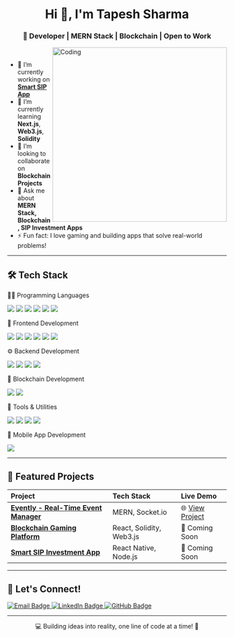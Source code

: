 <h1 align="center">Hi 👋, I'm Tapesh Sharma</h1>
<h3 align="center">🚀 Developer | MERN Stack | Blockchain | Open to Work</h3>

<img align="right" alt="Coding" width="400" src="https://media.giphy.com/media/qgQUggAC3Pfv687qPC/giphy.gif">

<br />

- 🔭 I’m currently working on **[Smart SIP App](https://github.com/yourusername/smart-sip-app)**  
- 🌱 I’m currently learning **Next.js**, **Web3.js**, **Solidity**  
- 👯 I’m looking to collaborate on **Blockchain Projects**  
- 💬 Ask me about **MERN Stack, Blockchain, SIP Investment Apps**
- ⚡ Fun fact: I love gaming and building apps that solve real-world problems!

---

## 🛠️ Tech Stack

🧑‍💻 Programming Languages
<p align="left"> <img src="https://img.shields.io/badge/JavaScript-F7DF1E?style=for-the-badge&logo=javascript&logoColor=black"/> <img src="https://img.shields.io/badge/TypeScript-007ACC?style=for-the-badge&logo=typescript&logoColor=white"/> <img src="https://img.shields.io/badge/Python-3776AB?style=for-the-badge&logo=python&logoColor=white"/> <img src="https://img.shields.io/badge/Java-007396?style=for-the-badge&logo=java&logoColor=white"/> <img src="https://img.shields.io/badge/C-00599C?style=for-the-badge&logo=c&logoColor=white"/> <img src="https://img.shields.io/badge/C++-00599C?style=for-the-badge&logo=c%2B%2B&logoColor=white"/> </p>
🎨 Frontend Development
<p align="left"> <img src="https://img.shields.io/badge/React-20232A?style=for-the-badge&logo=react&logoColor=61DAFB"/> <img src="https://img.shields.io/badge/Next.js-000000?style=for-the-badge&logo=nextdotjs&logoColor=white"/> <img src="https://img.shields.io/badge/HTML5-E34F26?style=for-the-badge&logo=html5&logoColor=white"/> <img src="https://img.shields.io/badge/CSS3-1572B6?style=for-the-badge&logo=css3&logoColor=white"/> <img src="https://img.shields.io/badge/TailwindCSS-06B6D4?style=for-the-badge&logo=tailwindcss&logoColor=white"/> <img src="https://img.shields.io/badge/Bootstrap-563D7C?style=for-the-badge&logo=bootstrap&logoColor=white"/> </p>
⚙️ Backend Development
<p align="left"> <img src="https://img.shields.io/badge/Node.js-339933?style=for-the-badge&logo=nodedotjs&logoColor=white"/> <img src="https://img.shields.io/badge/Express.js-000000?style=for-the-badge&logo=express&logoColor=white"/> <img src="https://img.shields.io/badge/MongoDB-47A248?style=for-the-badge&logo=mongodb&logoColor=white"/> <img src="https://img.shields.io/badge/MySQL-00758F?style=for-the-badge&logo=mysql&logoColor=white"/> </p>
🔗 Blockchain Development
<p align="left"> <img src="https://img.shields.io/badge/Solidity-363636?style=for-the-badge&logo=solidity&logoColor=white"/> <img src="https://img.shields.io/badge/Web3.js-F16822?style=for-the-badge&logo=web3dotjs&logoColor=white"/> </p>
🧰 Tools & Utilities
<p align="left"> <img src="https://img.shields.io/badge/Git-F05032?style=for-the-badge&logo=git&logoColor=white"/> <img src="https://img.shields.io/badge/GitHub-181717?style=for-the-badge&logo=github&logoColor=white"/> <img src="https://img.shields.io/badge/VS_Code-007ACC?style=for-the-badge&logo=visualstudiocode&logoColor=white"/> <img src="https://img.shields.io/badge/Postman-FF6C37?style=for-the-badge&logo=postman&logoColor=white"/> </p>
📱 Mobile App Development
<p align="left"> <img src="https://img.shields.io/badge/React_Native-20232A?style=for-the-badge&logo=react&logoColor=61DAFB"/> </p>

---

## 📂 Featured Projects

| Project | Tech Stack | Live Demo |
|:--------|:-----------|:----------|
| **[Evently - Real-Time Event Manager](https://github.com/yourusername/evently)** | MERN, Socket.io | 🌐 [View Project](https://eventlytbppp.netlify.app/) |
| **[Blockchain Gaming Platform](https://github.com/yourusername/blockchain-gaming-platform)** | React, Solidity, Web3.js | 🚀 Coming Soon |
| **[Smart SIP Investment App](https://github.com/yourusername/smart-sip-app)** | React Native, Node.js | 🚀 Coming Soon |

---

## 🤝 Let's Connect!

<p align="left">
  <a href="mailto:tapeshs1134@email.com">
    <img src="https://img.shields.io/badge/email-D14836?style=for-the-badge&logo=gmail&logoColor=white" alt="Email Badge"/>
  </a>
  <a href="https://linkedin.com/in/tapesh-sharma-7a1816256">
    <img src="https://img.shields.io/badge/linkedin-0077B5?style=for-the-badge&logo=linkedin&logoColor=white" alt="LinkedIn Badge"/>
  </a>
  <a href="https://github.com/tapesh1134">
    <img src="https://img.shields.io/badge/github-181717?style=for-the-badge&logo=github&logoColor=white" alt="GitHub Badge"/>
  </a>
</p>

---

<p align="center">💻 Building ideas into reality, one line of code at a time! 🚀</p>
